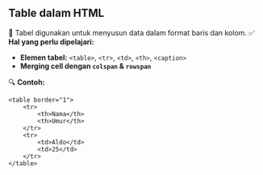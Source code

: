 ## **Table dalam HTML**

🔹 Tabel digunakan untuk menyusun data dalam format baris dan kolom.
✅ **Hal yang perlu dipelajari:**

* **Elemen tabel:** `<table>`, `<tr>`, `<td>`, `<th>`, `<caption>`
* **Merging cell dengan `colspan` & `rowspan`**

🔍 **Contoh:**

```
<table border="1">
    <tr>
        <th>Nama</th>
        <th>Umur</th>
    </tr>
    <tr>
        <td>Aldo</td>
        <td>25</td>
    </tr>
</table>

```
